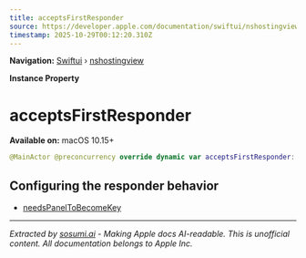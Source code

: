 ```yaml
---
title: acceptsFirstResponder
source: https://developer.apple.com/documentation/swiftui/nshostingview/acceptsfirstresponder
timestamp: 2025-10-29T00:12:20.310Z
---
```


**Navigation:** [Swiftui](/documentation/swiftui) › [nshostingview](/documentation/swiftui/nshostingview)

**Instance Property**

# acceptsFirstResponder

**Available on:** macOS 10.15+

```swift
@MainActor @preconcurrency override dynamic var acceptsFirstResponder: Bool { get }
```

## Configuring the responder behavior

- [needsPanelToBecomeKey](/documentation/swiftui/nshostingview/needspaneltobecomekey)

---

*Extracted by [sosumi.ai](https://sosumi.ai) - Making Apple docs AI-readable.*
*This is unofficial content. All documentation belongs to Apple Inc.*

